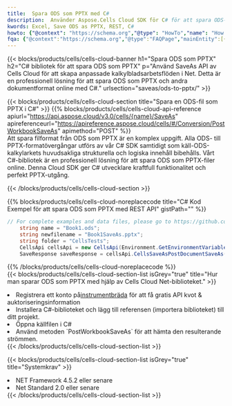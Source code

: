```yaml
---
title:  Spara ODS som PPTX med C#
description:  Använder Aspose.Cells Cloud SDK för C# för att spara ODS-formatfil som PPTX-formatfil.
kwords: Excel, Save ODS as PPTX, REST, C#
howto: {"@context": "https://schema.org","@type": "HowTo","name": "How to save ODS as PPTX using the Cells Cloud Net library.","description": "How to save ODS as PPTX using the Cells Cloud Net library.","image": {"@type": "ImageObject"},"url": "/net/saveas/ods-to-pptx/","step": [{ "@type": "HowToStep","name": "How to save ODS as PPTX using the Cells Cloud Net library. step 1", "image": {"@type": "ImageObject",},"url": "/net/saveas/ods-to-pptx/","text": "Register an account at <a href='https://dashboard.aspose.cloud/'>Dashboard</a> to get free API quota & authorization details",},{ "@type": "HowToStep","name": "How to save ODS as PPTX using the Cells Cloud Net library. step 1", "image": {"@type": "ImageObject",},"url": "/net/saveas/ods-to-pptx/","text": "Install C# library and add the reference (import the library) to your project.",},{ "@type": "HowToStep","name": "How to save ODS as PPTX using the Cells Cloud Net library. step 1", "image": {"@type": "ImageObject",},"url": "/net/saveas/ods-to-pptx/","text": "Open the source file in C#",},{ "@type": "HowToStep","name": "How to save ODS as PPTX using the Cells Cloud Net library. step 1", "image": {"@type": "ImageObject",},"url": "/net/saveas/ods-to-pptx/","text": "Use the `PostWorkbookSaveAs` method to retrieve the resulting stream.",}, ],"supply": {"@type": "HowToSupply","name": "document"},"tool": [{"@type": "HowToTool","name": "Visual Studio, Visual Studio Code, Rider"},{"@type": "HowToTool","name": "Aspose Cells"}],"totalTime": "PT6M"}
fqa: {"@context":"https://schema.org","@type":"FAQPage","mainEntity":[{"@type":"Question","name":"Why save file as other formats file in C# using REST API?","acceptedAnswer":{"@type":"Answer","text":"Documents are encoded in many ways, and some files may be incompatible with the software you use. To open and read such files, just save them as appropriate file formats.<br/><ol><li>Install .NET SDK and add the reference (import the library) to your project.</li><li>Open the source file in C# using REST API.</li><li>Call the PostWorkbookSaveAsRequest() method, passing an output filename with required extension.</li><li>Get the result of save as a separate file.</li></ol>"}},{"@type":"Question","name":"What file formats can I save as with your C# library?","acceptedAnswer":{"@type":"Answer","text":"We support a variety of file formats for conversion using .NET library, including XLSX, Excel, xls , PDF, CSV, HTML, Markdown, XML, PNG, JPG, TIFF, Json, TXT and many more."}},{"@type":"Question","name":"What is the maximum allowed file size for conversion using this .NET library?","acceptedAnswer":{"@type":"Answer","text":"There are no file size limits for format conversions using .NET library."}}]}
---
```

{{< blocks/products/cells/cells-cloud-banner h1="Spara ODS som PPTX" h2="C# bibliotek för att spara ODS som PPTX" p="Använd SaveAs API av Cells Cloud för att skapa anpassade kalkylbladsarbetsflöden i Net. Detta är en professionell lösning för att spara ODS som PPTX och andra dokumentformat online med C#." urlsection="saveas/ods-to-pptx/" >}}

{{< blocks/products/cells/cells-cloud-section title="Spara en ODS-fil som PPTX i C#" >}}
{{% blocks/products/cells/cells-cloud-api-reference apiurl="https://api.aspose.cloud/v3.0/cells/{name}/SaveAs" apireferenceurl="https://apireference.aspose.cloud/cells/#/Conversion/PostWorkbookSaveAs" apimethod="POST" %}}
<br/>
Att spara filformat från ODS som PPTX är en komplex uppgift. Alla ODS- till PPTX-formatövergångar utförs av vår C# SDK samtidigt som käll-ODS-kalkylarkets huvudsakliga strukturella och logiska innehåll bibehålls. Vårt C#-bibliotek är en professionell lösning för att spara ODS som PPTX-filer online. Denna Cloud SDK ger C# utvecklare kraftfull funktionalitet och perfekt PPTX-utgång.

{{< /blocks/products/cells/cells-cloud-section >}}

{{% blocks/products/cells/cells-cloud-noreplacecode title="C# Kod Exempel för att spara ODS som PPTX med REST API" gistPath="" %}}
  
```cs
// For complete examples and data files, please go to https://github.com/aspose-cells-cloud/aspose-cells-cloud-dotnet/
    string name = "Book1.ods";
    string newfilename = "Book1SaveAs.pptx";
    string folder = "CellsTests";
    CellsApi cellsApi = new CellsApi(Environment.GetEnvironmentVariable("ProductClientId"), Environment.GetEnvironmentVariable("ProductClientSecret"));
    SaveResponse saveResponse = cellsApi.CellsSaveAsPostDocumentSaveAs(name, null, newfilename, null,null,folder);
```
  
{{% /blocks/products/cells/cells-cloud-noreplacecode %}}
<br/>
{{< blocks/products/cells/cells-cloud-section-list isGrey="true" title="Hur man sparar ODS som PPTX med hjälp av Cells Cloud Net-biblioteket." >}}
<li> Registrera ett konto på<a href="https://dashboard.aspose.cloud/">instrumentbräda</a> för att få gratis API kvot & auktoriseringsinformation</li>
<li>Installera C#-biblioteket och lägg till referensen (importera biblioteket) till ditt projekt.</li>
<li>Öppna källfilen i C#</li>
<li>Använd metoden `PostWorkbookSaveAs` för att hämta den resulterande strömmen.</li>
{{< /blocks/products/cells/cells-cloud-section-list >}}

{{< blocks/products/cells/cells-cloud-section-list isGrey="true" title="Systemkrav" >}}
<li>NET Framework 4.5.2 eller senare</li>
<li>Net Standard 2.0 eller senare</li>
{{< /blocks/products/cells/cells-cloud-section-list >}}
